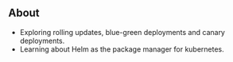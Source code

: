 ## About
- Exploring rolling updates, blue-green deployments and canary deployments.
- Learning about Helm as the package manager for kubernetes.